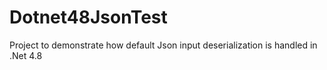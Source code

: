 # Dotnet48JsonTest
Project to demonstrate how default Json input deserialization is handled in .Net 4.8
